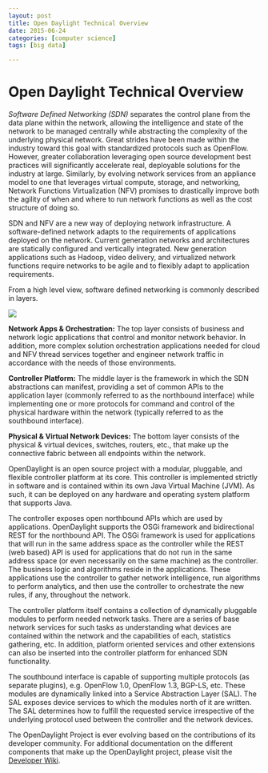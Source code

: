 ```yaml
---
layout: post
title: Open Daylight Technical Overview 
date: 2015-06-24
categories: [computer science]
tags: [big data]

---
```


# Open Daylight Technical Overview

*Software Defined Networking (SDN)* separates the control plane from the
data plane within the network, allowing the intelligence and state of
the network to be managed centrally while abstracting the complexity of
the underlying physical network. Great strides have been made within the
industry toward this goal with standardized protocols such as OpenFlow.
However, greater collaboration leveraging open source development best
practices will significantly accelerate real, deployable solutions for
the industry at large. Similarly, by evolving network services from an
appliance model to one that leverages virtual compute, storage, and
networking, Network Functions Virtualization (NFV) promises to
drastically improve both the agility of when and where to run network
functions as well as the cost structure of doing so.

SDN and NFV are a new way of deploying network infrastructure. A
software-defined network adapts to the requirements of applications
deployed on the network. Current generation networks and architectures
are statically configured and vertically integrated. New generation
applications such as Hadoop, video delivery, and virtualized network
functions require networks to be agile and to flexibly adapt to
application requirements.

From a high level view, software defined networking is commonly
described in layers.

[![](http://sungsoo.github.com/images/odp_diagram_helium.jpg)](http://sungsoo.github.com/images/odp_diagram_helium.jpg)

**Network Apps & Orchestration:** The top layer consists of business and
network logic applications that control and monitor network behavior. In
addition, more complex solution orchestration applications needed for
cloud and NFV thread services together and engineer network traffic in
accordance with the needs of those environments.

**Controller Platform:** The middle layer is the framework in which the
SDN abstractions can manifest, providing a set of common APIs to the
application layer (commonly referred to as the northbound interface)
while implementing one or more protocols for command and control of the
physical hardware within the network (typically referred to as the
southbound interface).

**Physical & Virtual Network Devices:** The bottom layer consists of the
physical & virtual devices, switches, routers, etc., that make up the
connective fabric between all endpoints within the network.

OpenDaylight is an open source project with a modular, pluggable, and
flexible controller platform at its core. This controller is implemented
strictly in software and is contained within its own Java Virtual
Machine (JVM). As such, it can be deployed on any hardware and operating
system platform that supports Java.

The controller exposes open northbound APIs which are used by
applications. OpenDaylight supports the OSGi framework and bidirectional
REST for the northbound API. The OSGi framework is used for applications
that will run in the same address space as the controller while the REST
(web based) API is used for applications that do not run in the same
address space (or even necessarily on the same machine) as the
controller. The business logic and algorithms reside in the
applications. These applications use the controller to gather network
intelligence, run algorithms to perform analytics, and then use the
controller to orchestrate the new rules, if any, throughout the network.

The controller platform itself contains a collection of dynamically
pluggable modules to perform needed network tasks. There are a series of
base network services for such tasks as understanding what devices are
contained within the network and the capabilities of each, statistics
gathering, etc. In addition, platform oriented services and other
extensions can also be inserted into the controller platform for
enhanced SDN functionality.

The southbound interface is capable of supporting multiple protocols (as
separate plugins), e.g. OpenFlow 1.0, OpenFlow 1.3, BGP-LS, etc. These
modules are dynamically linked into a Service Abstraction Layer (SAL).
The SAL exposes device services to which the modules north of it are
written. The SAL determines how to fulfill the requested service
irrespective of the underlying protocol used between the controller and
the network devices.

The OpenDaylight Project is ever evolving based on the contributions of
its developer community. For additional documentation on the different
components that make up the OpenDaylight project, please visit the
[Developer Wiki](http://wiki.opendaylight.org).
